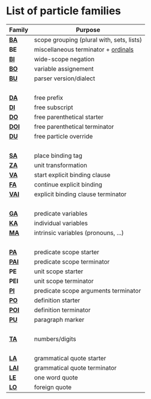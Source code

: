 # List of particle families

| Family                           | Purpose                                                   |
| -------------------------------- | --------------------------------------------------------- |
| [**BA**](struct/BA.md)           | scope grouping (plural with, sets, lists)                 |
| **BE**                           | miscellaneous terminator + [ordinals](../src/units/TA.md) |
| [**BI**](bindings/SA_ZA_BI.md)   | wide-scope negation                                       |
| [**BO**](units/KA_GA.md)         | variable assignement                                      |
| [**BU**](struct/BU.md)           | parser version/dialect                                    |
| &nbsp;                           |
| [**DA**](struct/DA_DI_DO_DU.md)  | free prefix                                               |
| [**DI**](struct/DA_DI_DO_DU.md)  | free subscript                                            |
| [**DO**](struct/DA_DI_DO_DU.md)  | free parenthetical starter                                |
| [**DOI**](struct/DA_DI_DO_DU.md) | free parenthetical terminator                             |
| [**DU**](struct/DA_DI_DO_DU.md)  | free particle override                                    |
| &nbsp;                           |
| [**SA**](bindings/SA_ZA_BI.md)   | place binding tag                                         |
| [**ZA**](bindings/SA_ZA_BI.md)   | unit transformation                                       |
| [**VA**](bindings/VA_FA.md)      | start explicit binding clause                             |
| [**FA**](bindings/VA_FA.md)      | continue explicit binding                                 |
| [**VAI**](bindings/VA_FA.md)     | explicit binding clause terminator                        |
| &nbsp;                           |
| [**GA**](units/KA_GA.md)         | predicate variables                                       |
| [**KA**](units/KA_GA.md)         | individual variables                                      |
| [**MA**](units/MA.md)            | intrinsic variables (pronouns, ...)                       |
| &nbsp;                           |
| [**PA**](struct/PA_PI_PU.md)     | predicate scope starter                                   |
| [**PAI**](struct/PA_PI_PU.md)    | predicate scope terminator                                |
| **PE**                           | unit scope starter                                        |
| **PEI**                          | unit scope terminator                                     |
| [**PI**](struct/PA_PI_PU.md)     | predicate scope arguments terminator                      |
| [**PO**](struct/PO.md)           | definition starter                                        |
| [**POI**](struct/PO.md)          | definition terminator                                     |
| [**PU**](struct/PA_PI_PU.md)     | paragraph marker                                          |
| &nbsp;                           |
| [**TA**](units/TA.md)            | numbers/digits                                            |
| &nbsp;                           |
| [**LA**](units/LA_LE_LO.md)      | grammatical quote starter                                 |
| [**LAI**](units/LA_LE_LO.md)     | grammatical quote terminator                              |
| [**LE**](units/LA_LE_LO.md)      | one word quote                                            |
| [**LO**](units/LA_LE_LO.md)      | foreign quote                                             |